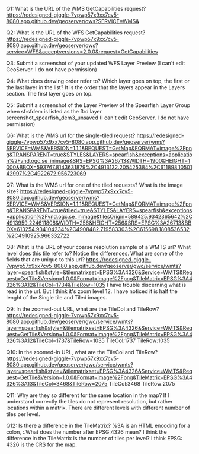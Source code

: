 Q1: What is the URL of the WMS GetCapabilities request?
https://redesigned-giggle-7vpwp57x9xx7cv5-8080.app.github.dev/geoserver/ows?SERVICE=WMS&

Q2: What is the URL of the WFS GetCapabilities request?
https://redesigned-giggle-7vpwp57x9xx7cv5-8080.app.github.dev/geoserver/ows?service=WFS&acceptversions=2.0.0&request=GetCapabilities

Q3: Submit a screenshot of your updated WFS Layer Preview
(I can't edit GeoServer. I do not have permission)

Q4: What does drawing order refer to? Which layer goes on top, the first or the last layer in the list?
It is the order that the layers appear in the Layers section. The first layer goes on top. 

Q5: Submit a screenshot of the Layer Preview of the Spearfish Layer Group when sf:sfdem is listed as the 3rd layer
screenshot_spearfish_dem3_unsaved (I can't edit GeoServer. I do not have permission)

Q6: What is the WMS url for the single-tiled request?
https://redesigned-giggle-7vpwp57x9xx7cv5-8080.app.github.dev/geoserver/wms?SERVICE=WMS&VERSION=1.1.1&REQUEST=GetMap&FORMAT=image%2Fpng&TRANSPARENT=true&STYLES&LAYERS=spearfish&exceptions=application%2Fvnd.ogc.se_inimage&SRS=EPSG%3A26713&WIDTH=1900&HEIGHT=1000&BBOX=593767.8143631879%2C4913132.205425384%2C611898.1050142997%2C4922672.956723069

Q7: What is the WMS url for one of the tiled requests? What is the image size?
https://redesigned-giggle-7vpwp57x9xx7cv5-8080.app.github.dev/geoserver/wms?SERVICE=WMS&VERSION=1.1.1&REQUEST=GetMap&FORMAT=image%2Fpng&TRANSPARENT=true&tiled=true&STYLES&LAYERS=spearfish&exceptions=application%2Fvnd.ogc.se_inimage&tilesOrigin=589425.9342365642%2C4913959.224611808&WIDTH=256&HEIGHT=256&SRS=EPSG%3A26713&BBOX=613254.934104234%2C4908482.719583303%2C615698.1808536532%2C4910925.966332722

Q8: What is the URL of your coarse resolution sample of a WMTS url? What level does this tile refer to? Notice the differences. What are some of the fields that are unique to this url?
https://redesigned-giggle-7vpwp57x9xx7cv5-8080.app.github.dev/geoserver/gwc/service/wmts?layer=spearfish&style=&tilematrixset=EPSG%3A4326&Service=WMTS&Request=GetTile&Version=1.0.0&Format=image%2Fpng&TileMatrix=EPSG%3A4326%3A12&TileCol=1734&TileRow=1035
I have trouble discerning what is read in the url. But I think it's zoom level 12. I have noticed it is half the lenght of the Single tile and Tiled images. 

Q9: In the zoomed-out URL, what are the TileCol and TileRow?
https://redesigned-giggle-7vpwp57x9xx7cv5-8080.app.github.dev/geoserver/gwc/service/wmts?layer=spearfish&style=&tilematrixset=EPSG%3A4326&Service=WMTS&Request=GetTile&Version=1.0.0&Format=image%2Fpng&TileMatrix=EPSG%3A4326%3A12&TileCol=1737&TileRow=1035
TileCol:1737
TileRow:1035

Q10: In the zoomed-in URL, what are the TileCol and TileRow?
https://redesigned-giggle-7vpwp57x9xx7cv5-8080.app.github.dev/geoserver/gwc/service/wmts?layer=spearfish&style=&tilematrixset=EPSG%3A4326&Service=WMTS&Request=GetTile&Version=1.0.0&Format=image%2Fpng&TileMatrix=EPSG%3A4326%3A13&TileCol=3468&TileRow=2075
TileCol:3468
TileRow:2075

Q11: Why are they so different for the same location in the map?
If I understand correctly the tiles do not represent resolution, but rather locations within a matrix. 
There are different levels with different number of tiles per level. 

Q12: Is there a difference in the TileMatrix? %3A is an HTML encoding for a colon, :.What does the number after EPSG:4326 mean?
I think the difference in the TileMatrix is the number of tiles per level?
I think EPSG: 4326 is the CRS for the map.
